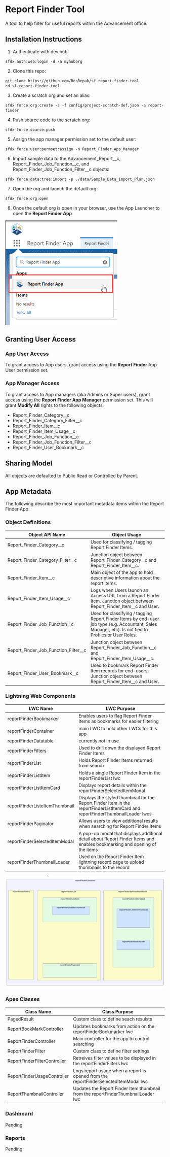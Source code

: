 # Report Finder Tool

A tool to help filter for useful reports within the Advancement office. 

## Installation Instructions
1. Authenticate with dev hub:
```
sfdx auth:web:login -d -a myhuborg
```
2. Clone this repo:
```
git clone https://github.com/BenRepak/sf-report-finder-tool
cd sf-report-finder-tool
```
3. Create a scratch org and set an alias: 
```
sfdx force:org:create -s -f config/project-scratch-def.json -a report-finder
```
4. Push source code to the scratch org:
```
sfdx force:source:push
```
5. Assign the app manager permission set to the default user:
```
sfdx force:user:permset:assign -n Report_Finder_App_Manager
```
6. Import sample data to the Advancement_Report__c, Report_Finder_Job_Function__c, and Report_Finder_Job_Function_Filter__c objects:
```
sfdx force:data:tree:import -p ./data/Sample_Data_Import_Plan.json
```
7. Open the org and launch the default org:
```
sfdx force:org:open
```
8. Once the oefault org is open in your browser, use the App Launcher to open the **Report Finder App**
<img src="documentation-assets\launch_report_finder_app.png" alt="open the Report Finder App from App Launcher" title="Report Finder App" />



## Granting User Access
### App User Access
To grant access to App users, grant access using the **Report Finder** App User permission set.

### App Manager Access
To grant access to App managers (aka Admins or Super users), grant access using the **Report Finder App Manager** permission set. This will grant **Modify All** rights to the following objects:
- Report_Finder_Category__c
- Report_Finder_Category_Filter__c
- Report_Finder_Item__c
- Report_Finder_Item_Usage__c
- Report_Finder_Job_Function__c
- Report_Finder_Job_Function_Filter__c
- Report_Finder_User_Bookmark__c

## Sharing Model
All objects are defaulted to Public Read or Controlled by Parent.

## App Metadata
The following describe the most important metadata items within the Report Finder App.

### Object Definitions 
Object API Name | Object Usage
----------------|----------------
Report_Finder_Category__c | Used for classifying / tagging Report Finder Items.
Report_Finder_Category_Filter__c | Junction object between Report_Finder_Category__c and Report_Finder_Item__c.
Report_Finder_Item__c | Main object of the app to hold descriptive information about the report items.
Report_Finder_Item_Usage__c | Logs when Users launch an Access URL from a Report Finder Item. Junction object between Report_Finder_Item__c and User.
Report_Finder_Job_Function__c | Used for classifying / tagging Report Finder Items by end-user job type (e.g. Accountant, Sales Manager, etc). Is not tied to Profiles or User Roles. 
Report_Finder_Job_Function_Filter__c | Junction object between Report_Finder_Job_Function__c and Report_Finder_Item_Usage__c.
Report_Finder_User_Bookmark__c | Used to bookmark Report Finder Item records for end-users. Junction object between Report_Finder_Item__c and User.

### Lightning Web Components  
LWC Name | LWC Purpose
----------------|----------------
reportFinderBookmarker | Enables users to flag Report Finder Items as bookmarks for easier filtering
reportFinderContainer | main LWC to hold other LWCs for this app
reportFinderDatatable | currently not in use
reportFinderFilters| Used to drill down the displayed Report Finder Items
reportFinderList | Holds Report Finder Items returned from search
reportFinderListItem | Holds a single Report Finder Item in the reportFinderList lwc
reportFinderListItemCard | Displays report details within the reportFinderSelectedItemModal
reportFinderListeItemThumbnail | Displays the styled thumbnail for the Report Finder Item in the reportFinderListItemCard and reportFinderThumbnailLoader lwcs
reportFinderPaginator | Allows users to view additional results when searching for Report Finder Items 
reportFinderSelectedItemModal | A pop-up modal that displays additional detail about Report Finder Items and enables bookmarking and opening of the items 
reportFinderThumbnailLoader | Used on the Report Finder Item lightning record page to upload thumbnails to the record

<img src="documentation-assets\report_finder_lwcs_diagram.png" alt="diagram of lwcs in report finder app" title="Report Finder App LWC Diagram" />


### Apex Classes 
Class Name | Class Purpose
----------------|----------------
PagedResult | Custom class to define seach resulsts 
ReportBookMarkController | Updates bookmarks from action on the reportFinderBookmarker lwc
ReportFinderController | Main controller for the app to control searching
ReportFinderFilter | Custom class to define filter settings
ReportFinderFilterController | Retreives filter values to be displayed in the reportFinderFilters lwc
ReportFinderUsageController | Logs report usage when a report is opened from the reportFinderSelectedItemModal lwc
ReportThumbnailController | Updates the Report Finder Item thumbnail from the reportFinderThumbnailLoader lwc

### Dashboard
Pending

### Reports
Pending
